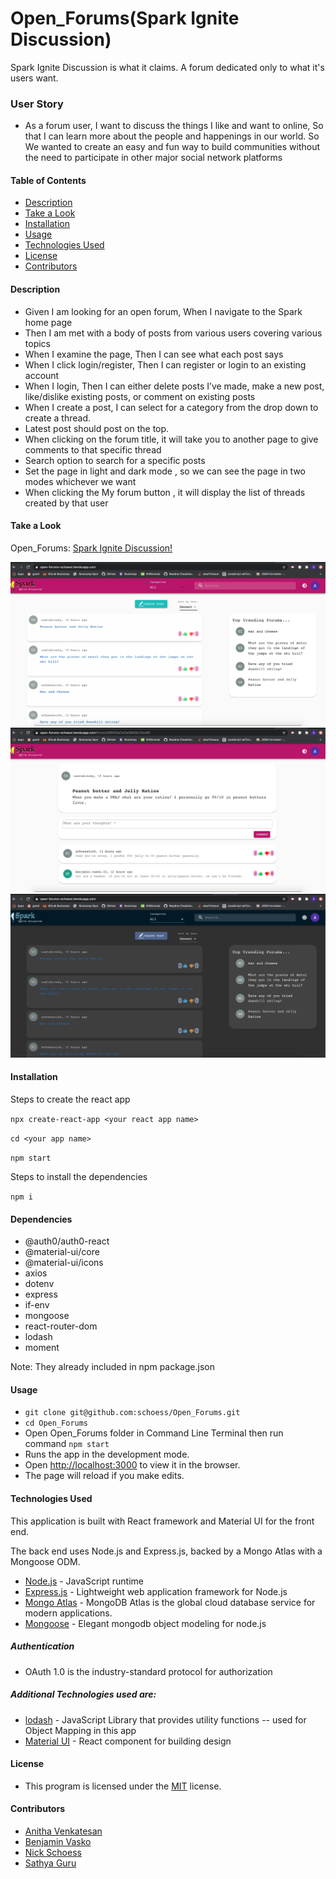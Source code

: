 # Open_Forums(Spark Ignite Discussion)
Spark Ignite Discussion is what it claims. A forum dedicated only to what it's users want.

### User Story
* As a forum user, I want to discuss the things I like and want to online, So that I can learn more about the people and happenings in our world. So We wanted to create an easy and fun way to build communities without the need to participate in other major social network platforms
#### Table of Contents
* [Description](#description)
* [Take a Look](#take-a-look)
* [Installation](#installation)
* [Usage](#usage)
* [Technologies Used](#technologies-used)
* [License](#license)
* [Contributors](#contributors)
#### Description
* Given I am looking for an open forum, When I navigate to the Spark home page 
* Then I am met with a body of posts from various users covering various topics
* When I examine the page, Then I can see what each post says
* When I  click login/register, Then I can register or login to an existing account
* When I login, Then I can either delete posts I’ve made, make a new post, like/dislike existing posts, or comment on existing posts
* When I create a post, I can select for a category from the drop down to create a thread.
* Latest post should post on the top.
* When clicking on the forum title, it will take you to another page to give comments to that specific thread
* Search option to search for a specific posts
* Set the page in light and dark mode , so we can see the page in two modes whichever we want 
* When clicking the My forum button , it will display the list of threads created by that user 

#### Take a Look

Open_Forums: [Spark Ignite Discussion!](https://open-forums-schoess.herokuapp.com/)

![Home Page](./screenshots/forum_page.png)
![Home Page](./screenshots/reply_page.png)
![Home Page](./screenshots/dark_mode.png)

#### Installation
Steps to create the react app

`npx create-react-app <your react app name>` 

`cd <your app name>`

`npm start`

Steps to install the dependencies

`npm i`

#### Dependencies
* @auth0/auth0-react
* @material-ui/core
* @material-ui/icons
* axios
* dotenv
* express
* if-env
* mongoose
* react-router-dom
* lodash
* moment

Note: They already included in npm package.json

####  Usage
* `git clone git@github.com:schoess/Open_Forums.git`
* `cd Open_Forums`
* Open Open_Forums folder in Command Line Terminal then run command `npm start`
* Runs the app in the development mode.<br />
* Open [http://localhost:3000](http://localhost:3000) to view it in the browser.
* The page will reload if you make edits.<br />

#### Technologies Used
This application is built with React framework and Material UI for the front end.

The back end uses Node.js and Express.js, backed by a Mongo Atlas with a Mongoose ODM.

* [Node.js](https://nodejs.org/en/) - JavaScript runtime
* [Express.js](https://expressjs.com/) - Lightweight web application framework for Node.js
* [Mongo Atlas](https://www.mongodb.com/cloud/atlas) - MongoDB Atlas is the global cloud database service for modern applications.
* [Mongoose](https://mongoosejs.com/) - Elegant mongodb object modeling for node.js

##### Authentication 
* OAuth 1.0 is the industry-standard protocol for authorization

##### Additional Technologies used are:

* [lodash](https://lodash.com/) - JavaScript Library that provides utility functions -- used for Object Mapping in this app
* [Material UI](https://material-ui.com/) - React component for building design 

#### License
* This program is licensed under the [MIT](https://choosealicense.com/licenses/mit/) license.
#### Contributors
- [Anitha Venkatesan](https://github.com/Anitha-Venkatesan)
- [Benjamin Vasko](https://github.com/TribeOfBenjamin)
- [Nick Schoess](https://github.com/schoess)
- [Sathya Guru](https://github.com/karpagasathya)


